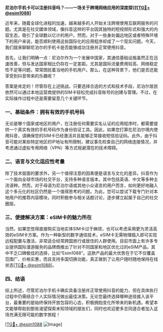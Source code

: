 **尼泊尔手机卡可以注册抖音吗？——一场关于跨境网络应用的深度探讨[[TG💪+ @esim1088](https://t.me/s/esim1088)]**

近年来，随着全球化进程的加速，越来越多的人开始关注跨境使用互联网服务的问题。尤其是在社交媒体领域，像抖音这样的平台因其独特的短视频形式和强大的内容生态，吸引了全球数以亿计的用户。然而，对于一些身处偏远地区或者特殊环境下的用户来说，能否顺利使用这些国际化的应用程序却成了一个现实问题。今天，我们就来聊聊尼泊尔的手机卡是否能够成功注册并正常使用抖音。

首先，让我们明确一点：尼泊尔作为一个发展中国家，其通信基础设施虽然正在迅速改善，但与发达国家相比仍存在一定差距。尤其是国际流量费用较高、网络稳定性不足等问题，常常困扰着当地的手机用户。那么，在这种背景下，他们是否还能享受到抖音带来的乐趣呢？

答案是肯定的！尽管存在上述挑战，只要选择合适的方式和技术手段，尼泊尔居民依然可以通过本地运营商提供的SIM卡轻松完成抖音账号的创建与管理。不过，在实际操作过程中还是需要留意几个关键环节。

### 一、基础条件：拥有有效的手机号码

无论是哪个国家或地区的用户，在注册任何需要实名认证的应用程序时，都需要提供一个真实有效的手机号码作为身份验证工具。因此，如果您打算在尼泊尔境内使用抖音，请确保您的SIM卡已经激活并且能够正常接收短信验证码。此外，由于抖音可能对某些特定地区的IP地址有所限制，建议事先检查自己的网络连接情况，并考虑通过虚拟专用网络（VPN）等方式规避潜在的技术障碍。

### 二、语言与文化适应性考量

除了技术层面的要求外，另一个值得注意的因素便是语言与文化的差异。抖音作为一个面向全球市场的社交平台，支持多种语言版本，其中包括英语、中文等多种主流语种。然而，对于母语为尼泊尔语或其他小众语言的用户而言，如何更好地融入这个多元化的社区仍然是一个值得思考的问题。为此，您可以尝试下载专门针对本地用户的推荐内容模块，同时积极参与相关话题讨论，逐步建立起属于自己的社交圈层。

### 三、便捷解决方案：eSIM卡的魅力所在

当然，如果您觉得直接购买当地实体SIM卡过于麻烦，也可以考虑采用更为灵活高效的eSIM卡方案。作为一种新型的数字通信技术，eSIM卡无需物理插入即可实现远程配置与激活，非常适合经常跨国旅行或居住的人群使用。目前市面上有许多专业提供国际漫游服务的品牌商推出了针对不同国家和地区优化过的eSIM产品，其中不乏口碑极佳的选择，比如“Esim1088”。这款产品的最大优势在于它不仅覆盖范围广、价格实惠，而且支持多国切换功能，真正做到了让用户随时随地保持在线状态[[TG💪+ @esim1088](https://t.me/s/esim1088)]。

### 四、结语

综上所述，尽管尼泊尔手机卡确实具备注册并正常使用抖音的能力，但在具体执行过程中仍需结合个人实际情况做出最佳决策。无论您最终选择哪种途径接入该平台，最重要的是始终保持开放包容的心态，积极拥抱变化所带来的新机遇。希望本文能够帮助到那些渴望探索未知领域的朋友们，同时也欢迎更多志同道合者加入这场充满无限可能的数字旅程！

[[TG💪+ @esim1088](https://t.me/s/esim1088) ![Image](https://i.postimg.cc/4NQfJmqS/Snipaste-2025-05-13-00-14-12.png)]